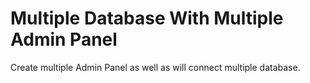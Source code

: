 Multiple Database With Multiple Admin Panel
===========================================

Create multiple Admin Panel as well as will connect multiple database.